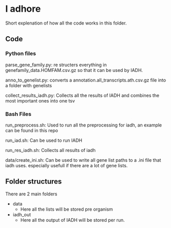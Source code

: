 # I adhore
Short explenation of how all the code works in this folder.

## Code
### Python files
parse_gene_family.py: re structers everything in genefamily_data.HOMFAM.csv.gz so that it can be used by IADH.

anno_to_genelist.py: converts a annotation.all_transcripts.ath.csv.gz file into a folder with genelists

collect_results_iadh.py: Collects all the results of IADH and combines the most important ones into one tsv

### Bash Files
run_preprocess.sh: Used to run all the preprocessing for iadh, an example can be found in this repo

run_iad.sh: Can be used to run IADH

run_res_iadh.sh: Collects all results of iadh 

data/create_ini.sh: Can be used to write all gene list paths to a .ini file that iadh uses. especially usefull if there are a lot of gene lists.

## Folder structures
There are 2 main folders
- data
    - Here all the lists will be stored pre organism
- iadh_out
    - Here all the output of IADH will be stored per run.